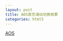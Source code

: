 ```yaml
---
layout: post
title: AOS首页滑动切换效果
categories: html5
---
```



[AOS](http://michalsnik.github.io/aos/)

